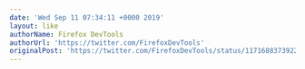 ```yaml
---
date: 'Wed Sep 11 07:34:11 +0000 2019'
layout: like
authorName: Firefox DevTools
authorUrl: 'https://twitter.com/FirefoxDevTools'
originalPost: 'https://twitter.com/FirefoxDevTools/status/1171688373922226177'
---
```

